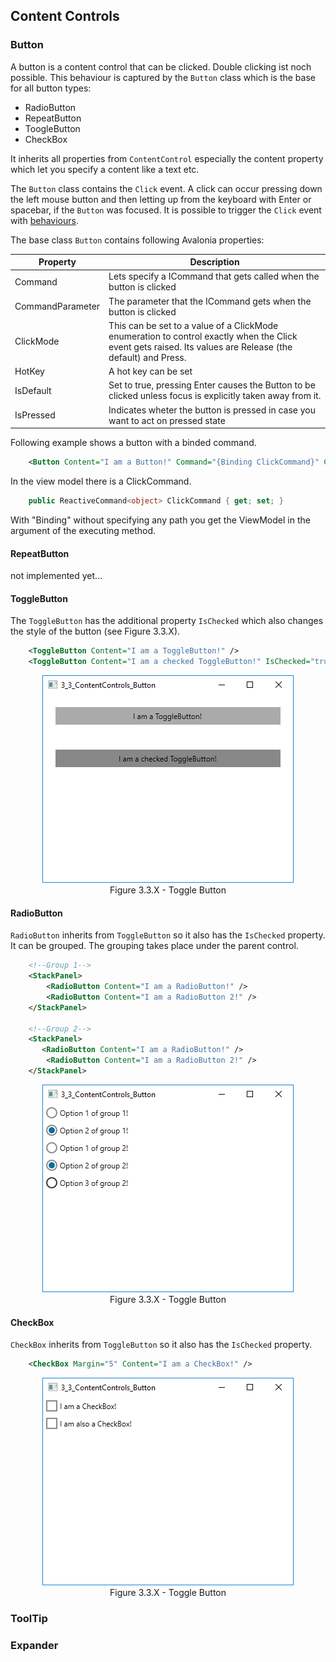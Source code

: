 ## Content Controls

### Button

A button is a content control that can be clicked. Double clicking ist noch possible. 
This behaviour is captured by the `Button` class which is the base for all button types:
* RadioButton
* RepeatButton
* ToogleButton
* CheckBox

It inherits all properties from `ContentControl` especially the content property which
let you specify a content like a text etc.

The `Button` class contains the `Click` event. A click can occur pressing down the left mouse button
and then letting up from the keyboard with Enter or spacebar, if the `Button` was focused.
It is possible to trigger the `Click` event with [behaviours](../Chapter-4/4_3_Behaviours.md).

The base class `Button` contains following Avalonia properties:

|       Property       |      Description     |
|----------------------|----------------------|
|Command               |Lets specify a ICommand that gets called when the button is clicked
|CommandParameter      |The parameter that the ICommand gets when the button is clicked
|ClickMode             |This can be set to a value of a ClickMode enumeration to control exactly when the Click event gets raised. Its values are Release (the default) and Press.
|HotKey                |A hot key can be set
|IsDefault             |Set to true, pressing Enter causes the Button to be clicked unless focus is explicitly taken away from it.
|IsPressed             |Indicates wheter the button is pressed in case you want to act on pressed state

Following example shows a button with a binded command.

```XML
    <Button Content="I am a Button!" Command="{Binding ClickCommand}" CommandParameter={Binding} />
```

In the view model there is a ClickCommand.

```C#
    public ReactiveCommand<object> ClickCommand { get; set; }
```

With "Binding" without specifying any path you get the ViewModel in the argument of the executing method.

#### RepeatButton

not implemented yet...

#### ToggleButton

The `ToggleButton` has the additional property `IsChecked` which also changes the style of
the button (see Figure 3.3.X).

```XML
    <ToggleButton Content="I am a ToggleButton!" />
    <ToggleButton Content="I am a checked ToggleButton!" IsChecked="true" />
```

<center><img src="./images/toggle-button.png" alt="Figure 3.3.X - Toggle Button"></center>
<center>Figure 3.3.X - Toggle Button</center>

#### RadioButton

`RadioButton` inherits from `ToggleButton` so it also has the `IsChecked` property.
It can be grouped. The grouping takes place under the parent control.

```XML
    <!--Group 1-->
    <StackPanel>
        <RadioButton Content="I am a RadioButton!" />
        <RadioButton Content="I am a RadioButton 2!" />
    </StackPanel>

    <!--Group 2-->
    <StackPanel>
       <RadioButton Content="I am a RadioButton!" />
        <RadioButton Content="I am a RadioButton 2!" />
    </StackPanel>
```

<center><img src="./images/radio-button.png" alt="Figure 3.3.X - Toggle Button"></center>
<center>Figure 3.3.X - Toggle Button</center>

#### CheckBox

`CheckBox` inherits from `ToggleButton`  so it also has the `IsChecked` property.

```XML
    <CheckBox Margin="5" Content="I am a CheckBox!" />
```

<center><img src="./images/checkbox-button.png" alt="Figure 3.3.X - Toggle Button"></center>
<center>Figure 3.3.X - Toggle Button</center>

### ToolTip



### Expander